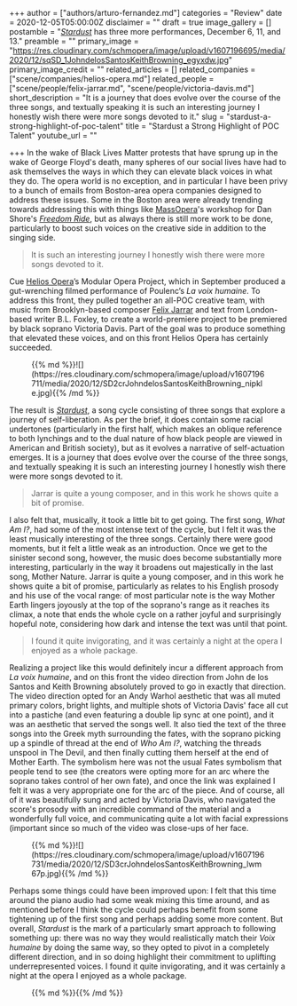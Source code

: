 +++
author = ["authors/arturo-fernandez.md"]
categories = "Review"
date = 2020-12-05T05:00:00Z
disclaimer = ""
draft = true
image_gallery = []
postamble = "[_Stardust_](https://heliosopera.com/projects/stardust/) has three more performances, December 6, 11, and 13."
preamble = ""
primary_image = "https://res.cloudinary.com/schmopera/image/upload/v1607196695/media/2020/12/sqSD_1JohndelosSantosKeithBrowning_egyxdw.jpg"
primary_image_credit = ""
related_articles = []
related_companies = ["scene/companies/helios-opera.md"]
related_people = ["scene/people/felix-jarrar.md", "scene/people/victoria-davis.md"]
short_description = "It is a journey that does evolve over the course of the three songs, and textually speaking it is such an interesting journey I honestly wish there were more songs devoted to it."
slug = "stardust-a-strong-highlight-of-poc-talent"
title = "Stardust a Strong Highlight of POC Talent"
youtube_url = ""

+++
In the wake of Black Lives Matter protests that have sprung up in the wake of George Floyd's death, many spheres of our social lives have had to ask themselves the ways in which they can elevate black voices in what they do. The opera world is no exception, and in particular I have been privy to a bunch of emails from Boston-area opera companies designed to address these issues. Some in the Boston area were already trending towards addressing this with things like [MassOpera](/scene/companies/massopera/)'s workshop for Dan Shore's [_Freedom Ride_](/operatic-journeys-massopera-presents-freedom-ride/), but as always there is still more work to be done, particularly to boost such voices on the creative side in addition to the singing side.

> It is such an interesting journey I honestly wish there were more songs devoted to it.

Cue [Helios Opera](/scene/companies/helios-opera/)’s Modular Opera Project, which in September produced a gut-wrenching filmed performance of Poulenc’s _La voix humaine_. To address this front, they pulled together an all-POC creative team, with music from Brooklyn-based composer [Felix Jarrar](/scene/people/felix-jarrar/) and text from London-based writer B.L. Foxley, to create a world-premiere project to be premiered by black soprano Victoria Davis. Part of the goal was to produce something that elevated these voices, and on this front Helios Opera has certainly succeeded.

<figure data-type="image">{{% md %}}![](https://res.cloudinary.com/schmopera/image/upload/v1607196711/media/2020/12/SD2crJohndelosSantosKeithBrowning_nipkle.jpg){{% /md %}}

<figcaption></figcaption>

</figure>

The result is [_Stardust_](https://heliosopera.com/projects/stardust/), a song cycle consisting of three songs that explore a journey of self-liberation. As per the brief, it does contain some racial undertones (particularly in the first half, which makes an oblique reference to both lynchings and to the dual nature of how black people are viewed in American and British society), but as it evolves a narrative of self-actuation emerges. It is a journey that does evolve over the course of the three songs, and textually speaking it is such an interesting journey I honestly wish there were more songs devoted to it.

> Jarrar is quite a young composer, and in this work he shows quite a bit of promise.

I also felt that, musically, it took a little bit to get going. The first song, _What Am I?_, had some of the most intense text of the cycle, but I felt it was the least musically interesting of the three songs. Certainly there were good moments, but it felt a little weak as an introduction. Once we get to the sinister second song, however, the music does become substantially more interesting, particularly in the way it broadens out majestically in the last song, Mother Nature. Jarrar is quite a young composer, and in this work he shows quite a bit of promise, particularly as relates to his English prosody and his use of the vocal range: of most particular note is the way Mother Earth lingers joyously at the top of the soprano's range as it reaches its climax, a note that ends the whole cycle on a rather joyful and surprisingly hopeful note, considering how dark and intense the text was until that point.

> I found it quite invigorating, and it was certainly a night at the opera I enjoyed as a whole package.

Realizing a project like this would definitely incur a different approach from _La voix humaine_, and on this front the video direction from John de los Santos and Keith Browning absolutely proved to go in exactly that direction. The video direction opted for an Andy Warhol aesthetic that was all muted primary colors, bright lights, and multiple shots of Victoria Davis' face all cut into a pastiche (and even featuring a double lip sync at one point), and it was an aesthetic that served the songs well. It also tied the text of the three songs into the Greek myth surrounding the fates, with the soprano picking up a spindle of thread at the end of _Who Am I?_, watching the threads unspool in The Devil, and then finally cutting them herself at the end of Mother Earth. The symbolism here was not the usual Fates symbolism that people tend to see (the creators were opting more for an arc where the soprano takes control of her own fate), and once the link was explained I felt it was a very appropriate one for the arc of the piece. And of course, all of it was beautifully sung and acted by Victoria Davis, who navigated the score's prosody with an incredible command of the material and a wonderfully full voice, and communicating quite a lot with facial expressions (important since so much of the video was close-ups of her face.

<figure data-type="image">{{% md %}}![](https://res.cloudinary.com/schmopera/image/upload/v1607196731/media/2020/12/SD3crJohndelosSantosKeithBrowning_lwm67p.jpg){{% /md %}}

<figcaption></figcaption>

</figure>

Perhaps some things could have been improved upon: I felt that this time around the piano audio had some weak mixing this time around, and as mentioned before I think the cycle could perhaps benefit from some tightening up of the first song and perhaps adding some more content. But overall, _Stardust_ is the mark of a particularly smart approach to following something up: there was no way they would realistically match their _Voix humaine_ by doing the same way, so they opted to pivot in a completely different direction, and in so doing highlight their commitment to uplifting underrepresented voices. I found it quite invigorating, and it was certainly a night at the opera I enjoyed as a whole package.

<figure data-type="image">{{% md %}}{{% /md %}}

<figcaption></figcaption>

</figure>